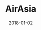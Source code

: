 ---
layout: site
title: "AirAsia"
date: 2018-01-02
categories: [travel]
version: 2.4.10
major: 2
minor: 4
patch: 10
slug: airasia
link: https://www.airasia.com/
submitter: lpolepeddi
permalink: /sites/:slug
---
